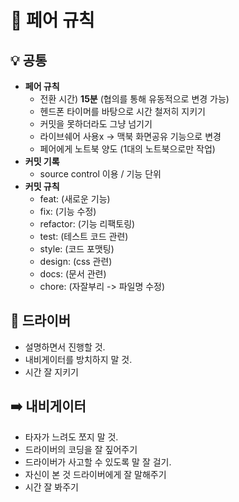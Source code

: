# 👥 페어 규칙

## 💡 **공통**

- **페어 규칙**
  -  전환 시간) **15분** (협의를 통해 유동적으로 변경 가능)
  - 헨드폰 타이머를 바탕으로 시간 철저히 지키기
  - 커밋을 못하더라도 그냥 넘기기
  - 라이브쉐어 사용x -> 맥북 화면공유 기능으로 변경 
  - 페어에게 노트북 양도 (1대의 노트북으로만 작업)
- **커밋 기록**
  - source control 이용 / 기능 단위 
- **커밋 규칙**
  - feat: (새로운 기능)
  - fix: (기능 수정)
  - refactor: (기능 리팩토링)
  - test: (테스트 코드 관련)
  - style: (코드 포맷팅)
  - design: (css 관련)
  - docs: (문서 관련)
  - chore: (자잘부리 -> 파일명 수정)

## 🚗 **드라이버**

- 설명하면서 진행할 것.
- 내비게이터를 방치하지 말 것.
- 시간 잘 지키기

## ➡️ **내비게이터**

- 타자가 느려도 쪼지 말 것.
- 드라이버의 코딩을 잘 짚어주기
- 드라이버가 사고할 수 있도록 말 잘 걸기.
- 자신이 본 것 드라이버에게 잘 말해주기
- 시간 잘 봐주기
